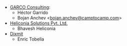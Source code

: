 - [GARCO Consulting](https://www.garcoconsulting.es):
  - Héctor Garrido
  - Bojan Anchev \<bojan.anchev@camptocamp.com\>
- [Heliconia Solutions Pvt. Ltd.](https://www.heliconia.io)
  - Bhavesh Heliconia
- [Dixmit](https://www.dixmit.com)
  - Enric Tobella